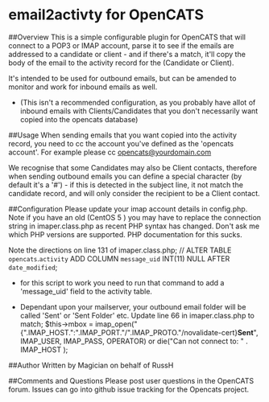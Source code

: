 # email2activty for OpenCATS  

##Overview
This is a simple configurable plugin for OpenCATS that will connect to a POP3 or IMAP account, parse it to see if the emails are addressed to a candidate or client - and if there's a match, it'll copy the body of the email to the activity record for the (Candidate or Client). 

It's intended to be used for outbound emails, but can be amended to monitor and work for inbound emails as well.

- (This isn't a recommended configuration, as you probably have allot of inbound emails with Clients/Candidates that you don't necessarily want copied into the opencats database)

##Usage
When sending emails that you want copied into the activity record, you need to cc the account you've defined as the 'opencats account'. For example please cc opencats@yourdomain.com

We recognise that some Candidates may also be Client contacts, therefore when sending outbound emails you can define a special character (by default it's a '#') - if this is detected in the subject line, it not match the candidate record, and will only consider the recipient to be a Client contact.

##Configuration
Please update your imap account details in config.php. Note if you have an old (CentOS 5 ) you may have to replace the connection string in imaper.class.php as recent PHP syntax has changed. Don't ask me which PHP versions are supported. PHP documentation for this sucks.

Note the directions on line 131 of imaper.class.php;
	            // ALTER TABLE `opencats`.`activity` ADD COLUMN `message_uid` INT(11) NULL AFTER `date_modified`;

- for this script to work you need to run that command to add a 'message_uid' field to the activity table.

- Dependant upon your mailserver, your outbound email folder will be called 'Sent' or 'Sent Folder' etc. Update line 66 in imaper.class.php to match;
			  $this->mbox = imap_open("{".IMAP_HOST.":".IMAP_PORT."/".IMAP_PROTO."/novalidate-cert}**Sent**", IMAP_USER, IMAP_PASS, OPERATOR) or die("Can not connect to: " . IMAP_HOST );


##Author
Written by Magician on behalf of RussH

##Comments and Questions
Please post user questions in the OpenCATS forum. Issues can go into github issue tracking for the Opencats project. 